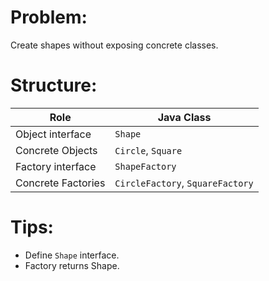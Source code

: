 # Problem: 

Create shapes without exposing concrete classes.

# Structure: 

| Role               | Java Class                   |
| ------------------ | ---------------------------- |
| Object interface   | `Shape`                        |
| Concrete Objects   | `Circle`, `Square`               |
| Factory interface  | `ShapeFactory`                 |
| Concrete Factories | `CircleFactory`, `SquareFactory` |


# Tips: 

- Define `Shape` interface.
- Factory returns Shape.

